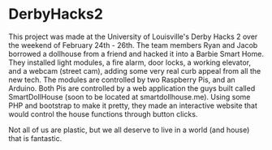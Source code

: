 # DerbyHacks2

This project was made at the University of Louisville's Derby Hacks 2 over the weekend of February 24th - 26th. The team members Ryan and Jacob borrowed a dollhouse from a friend and hacked it into a Barbie Smart Home. They installed light modules, a fire alarm, door locks, a working elevator, and a webcam (street cam), adding some very real curb appeal from all the new tech. The modules are controlled by two Raspberry Pis, and an Arduino. Both Pis are controlled by a web application the guys built called SmartDollHouse (soon to be located at smartdollhouse.me). Using some PHP and bootstrap to make it pretty, they made an interactive website that would control the house functions through button clicks.

Not all of us are plastic, but we all deserve to live in a world (and house) that is fantastic.
